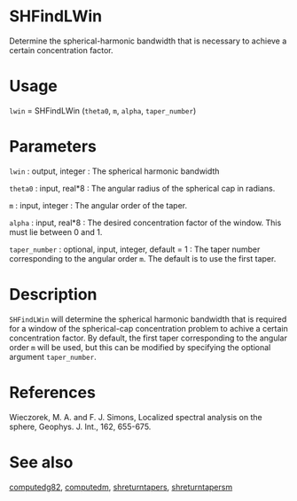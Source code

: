 # SHFindLWin

Determine the spherical-harmonic bandwidth that is necessary to achieve a certain concentration factor.

# Usage

`lwin` =  SHFindLWin (`theta0`, `m`, `alpha`, `taper_number`)

# Parameters

`lwin` : output, integer
:   The spherical harmonic bandwidth

`theta0` : input, real\*8
:   The angular radius of the spherical cap in radians.

`m` : input, integer
:   The angular order of the taper.

`alpha` : input, real\*8
:   The desired concentration factor of the window. This must lie between 0 and 1.

`taper_number` : optional, input, integer, default = 1
:   The taper number corresponding to the angular order `m`. The default is to use the first taper.

# Description

`SHFindLWin` will determine the spherical harmonic bandwidth that is required for a window of the spherical-cap concentration problem to achive a certain concentration factor. By default, the first taper corresponding to the angular order `m` will be used, but this can be modified by specifying the optional argument `taper_number`. 

# References

Wieczorek, M. A. and F. J. Simons, Localized spectral analysis on the sphere, 
Geophys. J. Int., 162, 655-675.

# See also

[computedg82](computedg82.html), [computedm](computedm.html), [shreturntapers](shreturntapers.html), [shreturntapersm](shreturntapersm.html)

